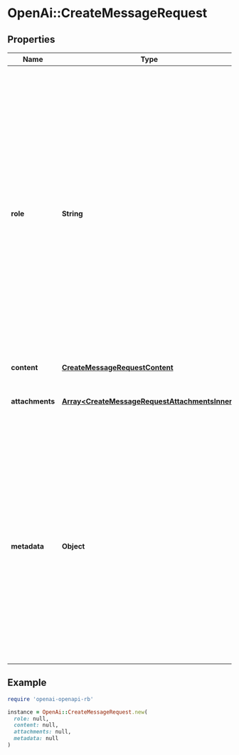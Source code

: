 # OpenAi::CreateMessageRequest

## Properties

| Name | Type | Description | Notes |
| ---- | ---- | ----------- | ----- |
| **role** | **String** | The role of the entity that is creating the message. Allowed values include: - &#x60;user&#x60;: Indicates the message is sent by an actual user and should be used in most cases to represent user-generated messages. - &#x60;assistant&#x60;: Indicates the message is generated by the assistant. Use this value to insert messages from the assistant into the conversation.  |  |
| **content** | [**CreateMessageRequestContent**](CreateMessageRequestContent.md) |  |  |
| **attachments** | [**Array&lt;CreateMessageRequestAttachmentsInner&gt;**](CreateMessageRequestAttachmentsInner.md) | A list of files attached to the message, and the tools they should be added to. | [optional] |
| **metadata** | **Object** | Set of 16 key-value pairs that can be attached to an object. This can be useful for storing additional information about the object in a structured format. Keys can be a maximum of 64 characters long and values can be a maximum of 512 characters long.  | [optional] |

## Example

```ruby
require 'openai-openapi-rb'

instance = OpenAi::CreateMessageRequest.new(
  role: null,
  content: null,
  attachments: null,
  metadata: null
)
```

